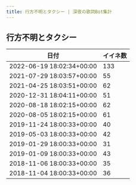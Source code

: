 ```yaml
---
title: 行方不明とタクシー | 深夜の歌詞Bot集計
---
```

## 行方不明とタクシー

|日付|イイネ数|
|-|-|
|2022-06-19 18:02:34+00:00|133|
|2021-07-29 18:03:57+00:00|55|
|2021-04-25 18:03:51+00:00|62|
|2020-12-31 18:04:11+00:00|51|
|2020-08-18 18:02:15+00:00|62|
|2020-08-05 18:02:15+00:00|61|
|2019-11-24 18:00:33+00:00|40|
|2019-05-03 18:00:33+00:00|42|
|2019-01-29 18:00:33+00:00|31|
|2019-01-09 18:00:33+00:00|43|
|2018-11-06 18:00:33+00:00|35|
|2018-11-04 18:00:33+00:00|36|
